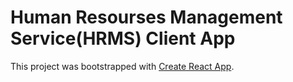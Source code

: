 # Human Resourses Management Service(HRMS) Client App

This project was bootstrapped with [Create React App](https://github.com/facebook/create-react-app).  
